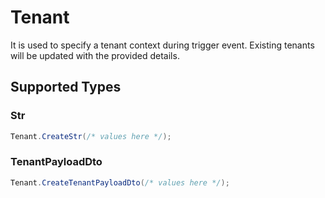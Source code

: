 # Tenant

It is used to specify a tenant context during trigger event.
    Existing tenants will be updated with the provided details.


## Supported Types

### Str

```csharp
Tenant.CreateStr(/* values here */);
```

### TenantPayloadDto

```csharp
Tenant.CreateTenantPayloadDto(/* values here */);
```
